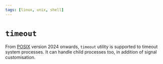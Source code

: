 ```yaml
---
tags: [linux, unix, shell]
---
```


# `timeout`

From [POSIX](202307131648.md) version 2024 onwards, `timeout` utility is
supported to timeout system processes. It can handle child processes too, in
addition of signal customisation.
